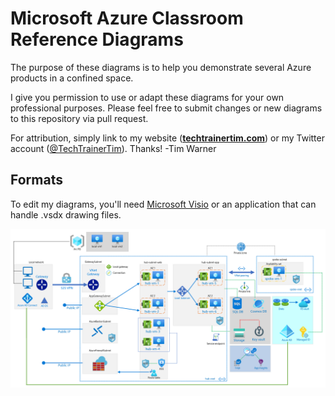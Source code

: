 # Microsoft Azure Classroom Reference Diagrams

The purpose of these diagrams is to help you demonstrate several Azure products in a confined space.

I give you permission to use or adapt these diagrams for your own professional purposes. Please feel free to submit changes or new diagrams to this repository via pull request.

For attribution, simply link to my website ([**techtrainertim.com**](https://techtrainertim.com)) or my Twitter account ([@TechTrainerTim](https://twitter.com/techtrainertim)). Thanks! -Tim Warner

## Formats

To edit my diagrams, you'll need [Microsoft Visio](https://products.office.com/en-us/visio/flowchart-software) or an application that can handle .vsdx drawing files.

![azure-iaas-ref-architecture](azure-iaas-ref-arch.png)